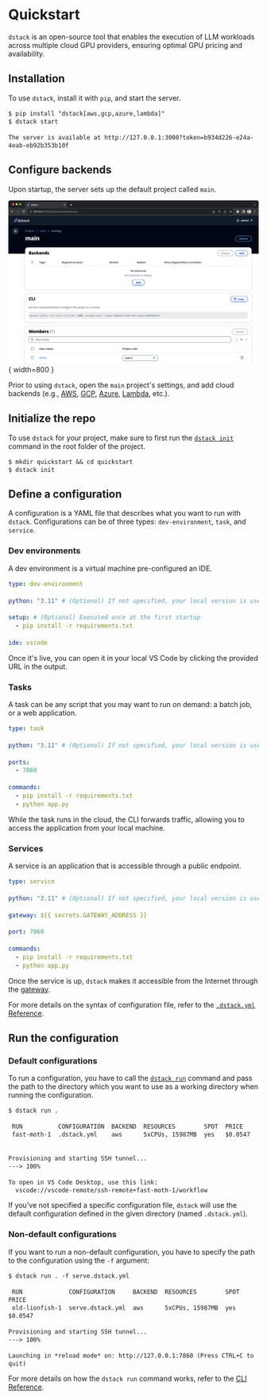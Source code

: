 # Quickstart

`dstack` is an open-source tool that enables the execution of LLM workloads across multiple cloud GPU providers, ensuring
optimal GPU pricing and availability.

## Installation

To use `dstack`, install it with `pip`, and start the server.

<div class="termy">

```shell
$ pip install "dstack[aws,gcp,azure,lambda]"
$ dstack start

The server is available at http://127.0.0.1:3000?token=b934d226-e24a-4eab-eb92b353b10f
```

</div>

## Configure backends

Upon startup, the server sets up the default project called `main`.

![](../assets/images/dstack-hub-view-project-empty.png){ width=800 }

Prior to using `dstack`, open the `main` project's settings, and add cloud backends 
(e.g., [AWS](reference/backends/aws.md), [GCP](reference/backends/gcp.md), [Azure](reference/backends/azure.md), [Lambda](reference/backends/lambda.md), etc.).

[//]: # (Once cloud backends are configured, `dstack` will be able to provision cloud resources across configured clouds, ensuring)
[//]: # (the best price and higher availability.)

## Initialize the repo

To use `dstack` for your project, make sure to first run the [`dstack init`](reference/cli/init.md) command in the root folder of the project.

<div class="termy">

```shell
$ mkdir quickstart && cd quickstart
$ dstack init
```

</div>

## Define a configuration

A configuration is a YAML file that describes what you want to run with `dstack`. Configurations can be of three
types: `dev-environment`, `task`, and `service`.

### Dev environments

A dev environment is a virtual machine pre-configured an IDE.

<div editor-title=".dstack.yml"> 

```yaml
type: dev-environment

python: "3.11" # (Optional) If not specified, your local version is used

setup: # (Optional) Executed once at the first startup
  - pip install -r requirements.txt

ide: vscode
```

</div>

Once it's live, you can open it in your local VS Code by clicking the provided URL in the output.

### Tasks

A task can be any script that you may want to run on demand: a batch job, or a web application.

<div editor-title="serve.dstack.yml"> 

```yaml
type: task

python: "3.11" # (Optional) If not specified, your local version is used

ports:
  - 7860

commands:
  - pip install -r requirements.txt
  - python app.py
```

</div>

While the task runs in the cloud, the CLI forwards traffic, allowing you to access the application from your local
machine. 

### Services

A service is an application that is accessible through a public endpoint.

<div editor-title="deploy.dstack.yml"> 

```yaml
type: service

python: "3.11" # (Optional) If not specified, your local version is used

gateway: ${{ secrets.GATEWAY_ADDRESS }}

port: 7860

commands:
  - pip install -r requirements.txt
  - python app.py
```

</div>

Once the service is up, `dstack` makes it accessible from the Internet through
the [gateway](guides/services.md#configure-a-gateway-address).

[//]: # (!!! info "Configuration filename")
[//]: # (    The configuration file must be named with the suffix `.dstack.yml`. For example,)
[//]: # (    you can name the configuration file `.dstack.yml` or `serve.dstack.yml`. You can define)
[//]: # (    these configurations anywhere within your project. )
[//]: # (    )
[//]: # (    Each folder may have one default configuration file named `.dstack.yml`.)

For more details on the syntax of configuration file, refer to the [`.dstack.yml` Reference](../docs/reference/dstack.yml/index.md).

## Run the configuration

### Default configurations

To run a configuration, you have to call the [`dstack run`](reference/cli/run.md) command and pass the path to the 
directory which you want to use as a working directory when running the configuration.

<div class="termy">

```shell
$ dstack run . 

 RUN          CONFIGURATION  BACKEND  RESOURCES        SPOT  PRICE
 fast-moth-1  .dstack.yml    aws      5xCPUs, 15987MB  yes   $0.0547


Provisioning and starting SSH tunnel...
---> 100%

To open in VS Code Desktop, use this link:
  vscode://vscode-remote/ssh-remote+fast-moth-1/workflow
```

</div>

If you've not specified a specific configuration file, `dstack` will use the default configuration
defined in the given directory (named `.dstack.yml`).

### Non-default configurations

If you want to run a non-default configuration, you have to specify the path to the configuration
using the `-f` argument:

<div class="termy">

```shell
$ dstack run . -f serve.dstack.yml

 RUN             CONFIGURATION     BACKEND  RESOURCES        SPOT  PRICE
 old-lionfish-1  serve.dstack.yml  aws      5xCPUs, 15987MB  yes   $0.0547

Provisioning and starting SSH tunnel...
---> 100%

Launching in *reload mode* on: http://127.0.0.1:7860 (Press CTRL+C to quit)
```

</div>

[//]: # (!!! info "Port forwarding")
[//]: # (    By default, `dstack` forwards the ports used by dev environments and tasks to your local machine for convenient access.)

For more details on how the `dstack run` command works, refer to the [CLI Reference](reference/cli/run.md).

[//]: # (TODO: Not sure if port forwarding is worth mentioning)
[//]: # (TODO: Mention resource configuration and/or profiles)
[//]: # (TODO: Move .gitignore to the `dstack run`'s reference page)

[//]: # (## Profiles)
[//]: # ()
[//]: # (If you have [configured]&#40;projects.md&#41; a project that runs dev environments and tasks in the cloud, you can define multiple)
[//]: # (profiles. Each profile can configure the project to use and the resources required for the run.)
[//]: # ()
[//]: # (To define profiles, create the `profiles.yml` file in the `.dstack` folder within your project directory. Here's an example:)
[//]: # ()
[//]: # (<div editor-title=".dstack/profiles.yml"> )
[//]: # ()
[//]: # (```yaml)
[//]: # (profiles:)
[//]: # (  - name: gcp-t4)
[//]: # (    project: gcp)
[//]: # (    )
[//]: # (    resources:)
[//]: # (      memory: 24GB)
[//]: # (      gpu:)
[//]: # (        name: T4)
[//]: # (        )
[//]: # (    spot_policy: auto)
[//]: # (    retry_policy:)
[//]: # (      limit: 30min)
[//]: # (    max_duration: 1d)
[//]: # (      )
[//]: # (    default: true)
[//]: # (```)
[//]: # ()
[//]: # (</div>)

[//]: # (!!! info "Spot instances")
[//]: # (    If `spot_policy` is set to `auto`, `dstack` prioritizes spot instances.)
[//]: # (    If these are unavailable, it uses `on-demand` instances. To cut costs, set `spot_policy` to `spot`.)
[//]: # (    )
[//]: # (    If `dstack` can't find capacity, an error displays. To enable continuous capacity search, use `retry_policy` with a )
[//]: # (    `limit`. For example, setting it to `30min` makes `dstack` search for capacity for 30 minutes.)
[//]: # ()
[//]: # (    Note that spot instances are significantly cheaper but can be interrupted. Your code should ideally )
[//]: # (    handle interruptions and resume work from saved checkpoints.)
[//]: # ()
[//]: # (Now, if you use the `dstack run` command, `dstack` will use the default profile.)
[//]: # ()
[//]: # (!!! info "Multiple profiles")
[//]: # (    You can define multiple profiles according to your needs and use any of them with the `dstack run` command by specifying)
[//]: # (    the desired profile using the `--profile` argument.)
[//]: # ()
[//]: # (For more details on the syntax of the `profiles.yml` file, refer to the [Reference]&#40;reference/profiles.yml.md&#41;.)